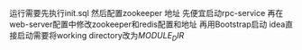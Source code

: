 运行需要先执行init.sql
然后配置zookeeper 地址 先便宜启动rpc-service
再在web-server配置中修改zookeeper和redis配置和地址 再用Bootstrap启动 idea直接启动需要将working directory改为$MODULE_DIR$